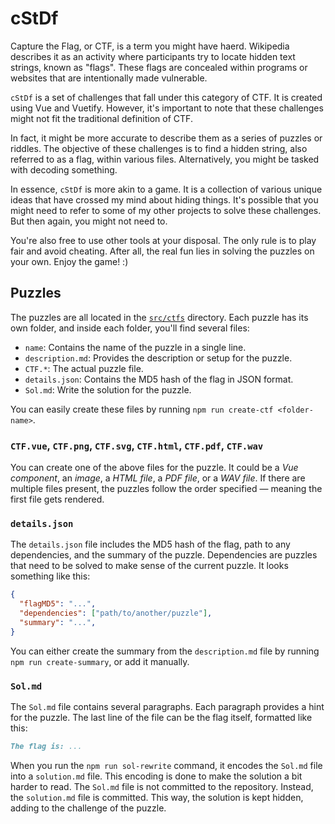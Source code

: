 # cStDf

Capture the Flag, or CTF, is a term you might have haerd. Wikipedia describes it as an activity where participants try to locate hidden text strings, known as "flags". These flags are concealed within programs or websites that are intentionally made vulnerable.

`cStDf` is a set of challenges that fall under this category of CTF. It is created using Vue and Vuetify. However, it's important to note that these challenges might not fit the traditional definition of CTF.

In fact, it might be more accurate to describe them as a series of puzzles or riddles. The objective of these challenges is to find a hidden string, also referred to as a flag, within various files. Alternatively, you might be tasked with decoding something.

In essence, `cStDf` is more akin to a game. It is a collection of various unique ideas that have crossed my mind about hiding things. It's possible that you might need to refer to some of my other projects to solve these challenges. But then again, you might not need to.

You're also free to use other tools at your disposal. The only rule is to play fair and avoid cheating. After all, the real fun lies in solving the puzzles on your own. Enjoy the game! :)

## Puzzles

The puzzles are all located in the [`src/ctfs`](src/ctfs) directory. Each puzzle has its own folder, and inside each folder, you'll find several files:

- `name`: Contains the name of the puzzle in a single line.
- `description.md`: Provides the description or setup for the puzzle.
- `CTF.*`: The actual puzzle file.
- `details.json`: Contains the MD5 hash of the flag in JSON format.
- `Sol.md`: Write the solution for the puzzle.

You can easily create these files by running `npm run create-ctf <folder-name>`.

### `CTF.vue`, `CTF.png`, `CTF.svg`, `CTF.html`, `CTF.pdf`, `CTF.wav`

You can create one of the above files for the puzzle. It could be a *Vue component*, an *image*, a *HTML file*, a *PDF file*, or a *WAV file*. If there are multiple files present, the puzzles follow the order specified — meaning the first file gets rendered.

### `details.json`

The `details.json` file includes the MD5 hash of the flag, path to any dependencies, and the summary of the puzzle. Dependencies are puzzles that need to be solved to make sense of the current puzzle. It looks something like this:

```json
{
  "flagMD5": "...",
  "dependencies": ["path/to/another/puzzle"],
  "summary": "...",
}
```

You can either create the summary from the `description.md` file by running `npm run create-summary`, or add it manually.

### `Sol.md`

The `Sol.md` file contains several paragraphs. Each paragraph provides a hint for the puzzle. The last line of the file can be the flag itself, formatted like this:

```md
The flag is: ...
```

When you run the `npm run sol-rewrite` command, it encodes the `Sol.md` file into a `solution.md` file. This encoding is done to make the solution a bit harder to read. The `Sol.md` file is not committed to the repository. Instead, the `solution.md` file is committed. This way, the solution is kept hidden, adding to the challenge of the puzzle.
